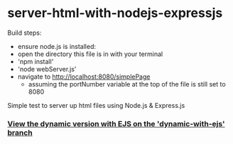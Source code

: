 # server-html-with-nodejs-expressjs

Build steps:

- ensure node.js is installed:
- open the directory this file is in with your terminal
- 'npm install'
- 'node webServer.js'
- navigate to [http://localhost:8080/simplePage](http://localhost:8080/simplePage)
  - assuming the portNumber variable at the top of the file is still set to 8080

Simple test to server up html files using Node.js &amp; Express.js

### [View the dynamic version with EJS on the 'dynamic-with-ejs' branch](https://github.com/TimParrish/server-side-dynamic-html-with-ejs)
